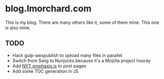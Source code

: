# blog.lmorchard.com

This is my blog. There are many others like it, some of them mine. This one is
also mine.

## TODO

* Hack gulp-awspublish to upload many files in parallel
* Switch from Swig to Nunjucks because it's a Mozilla project hooray
* Add [NYT emphasis.js](https://github.com/NYTimes/Emphasis) to post pages
* Add some TOC generation in JS
